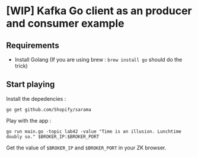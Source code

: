 # [WIP] Kafka Go client as an producer and consumer example

## Requirements

* Install Golang (If you are using brew : `brew install go` should do the trick)

## Start playing

Install the depedencies :

```
go get github.com/Shopify/sarama
```

Play with the app :

```
go run main.go -topic lab42 -value "Time is an illusion. Lunchtime doubly so." $BROKER_IP:$BROKER_PORT
```

Get the value of `$BROKER_IP` and `$BROKER_PORT` in your ZK browser.
